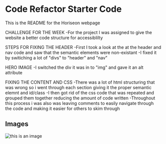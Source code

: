 # Code Refactor Starter Code
This is the README for the Horiseon webpage

CHALLENGE FOR THE WEEK
-For the project I was assigned to give the website a better code structure for accessiblilty

STEPS FOR FIXING THE HEADER
-First I took a look at the at the header and nav code and saw that the semantic elements were non-existant
-I fixed it by switiching a lot of "divs" to "header" and "nav"

HERO IMAGE
-I switched the div it was in to "img" and gave it an alt attribute

FIXING THE CONTENT AND CSS
-There was a lot of html structuring that was wrong so i went through each section giving it the proper semantic elemnt and id/class
-I then got rid of the css code that was repeated and grouped them together reducing the amount of code written
-Throughout this process i was also was leaving comments to easily navigate through the code and making it easier for others to skim through

## Images

![this is an image](/assets/images/screenshot.pngraw=true)
